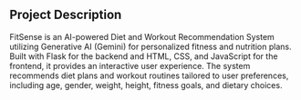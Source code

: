 ## Project Description
FitSense is an AI-powered Diet and Workout Recommendation System utilizing Generative AI (Gemini) for personalized fitness and nutrition plans. Built with Flask for the backend and HTML, CSS, and JavaScript for the frontend, it provides an interactive user experience. The system recommends diet plans and workout routines tailored to user preferences, including age, gender, weight, height, fitness goals, and dietary choices. 
